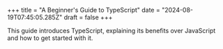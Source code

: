 +++
title = "A Beginner's Guide to TypeScript"
date = "2024-08-19T07:45:05.285Z"
draft = false
+++

  This guide introduces TypeScript, explaining its benefits over JavaScript and how to get started with it.
        
